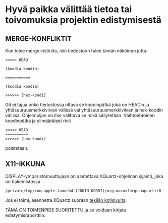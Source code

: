 # Hyvä paikka välittää tietoa tai toivomuksia projektin edistymisestä

## MERGE-KONFLIKTIT
Kun tulee merge-ristiriita, niin tiedostoon tulee tämän näköinen juttu:
```
<<<<< HEAD

(koodia koodia)

===========

(koodia koodia)

>>>>>> [hex-koodi]
```
Git ei tajua onko tiedostossa oltava se koodinpätkä joka on HEADin ja yhtäsuuruusmerkkiviivan välissä vai yhtäsuuruusmerkkiviivan ja hex-koodin välissä. Ohjelmoijan on itse valittava se mikä säilytetään. Vaihtoehtoinen koodinpätkä ja ylimääräiset rivit 
```
<<<<< HEAD
==========
>>>>>> [hex-koodi]
```

poistetaan.

## X11-IKKUNA
DISPLAY-ympäristömuuttujaan on asetettava XQuartz-ohjelman sijainti, joka on hakemistossa
```
/private/tmp/com.apple.launchd.(JOKIN KOODI)/org.macosforge.xquartz:0
```
Jos ei toimi, asennetta XQuartz suoraan [tekijän kotisivulta](https://www.xquartz.org/).

TÄMÄ ON TOIMENPIDE  SUORITETTU ja se voidaan kirjata edistymisraporttiin. 

